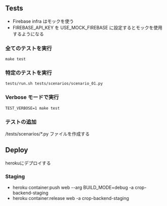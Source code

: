 ## Tests

- Firebase infra はモックを使う
- FIREBASE_API_KEY を USE_MOCK_FIREBASE に設定するとモックを使用するようになる

### 全てのテストを実行

`make test`

### 特定のテストを実行

`tests/run.sh tests/scenarios/scenario_01.py`

### Verbose モードで実行

`TEST_VERBOSE=1 make test`

### テストの追加

/tests/scenarios/*.py ファイルを作成する

## Deploy

herokuにデプロイする

### Staging

- heroku container:push web --arg BUILD_MODE=debug -a crop-backend-staging
- heroku container:release web -a crop-backend-staging
